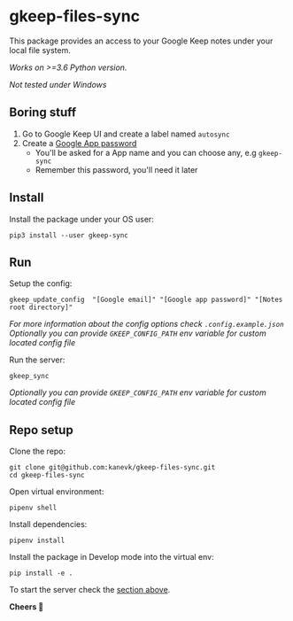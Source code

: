 # gkeep-files-sync

This package provides an access to your Google Keep notes under your local file system.

_Works on >=3.6 Python version._

_Not tested under Windows_

## Boring stuff

1. Go to Google Keep UI and create a label named `autosync`
2. Create a [Google App password](https://support.google.com/accounts/answer/185833?hl=en)
   - You'll be asked for a App name and you can choose any, e.g `gkeep-sync`
   - Remember this password, you'll need it later

## Install

Install the package under your OS user:

```shell
pip3 install --user gkeep-sync
```

## Run

Setup the config:

```shell
gkeep_update_config  "[Google email]" "[Google app password]" "[Notes root directory]"
```

_For more information about the config options check `.config.example.json`_
_Optionally you can provide `GKEEP_CONFIG_PATH` env variable for custom located config file_

Run the server:

```shell
gkeep_sync
```

_Optionally you can provide `GKEEP_CONFIG_PATH` env variable for custom located config file_

## Repo setup

Clone the repo:

```shell
git clone git@github.com:kanevk/gkeep-files-sync.git
cd gkeep-files-sync
```

Open virtual environment:

```shell
pipenv shell
```

Install dependencies:

```shell
pipenv install
```

Install the package in Develop mode into the virtual env:

```shell
pip install -e .
```

To start the server check the [section above](##Run).

**Cheers 🍺**
